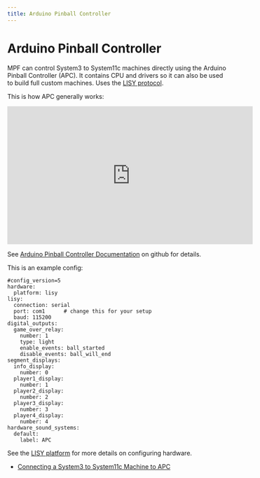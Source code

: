 ```yaml
---
title: Arduino Pinball Controller
---
```


# Arduino Pinball Controller


MPF can control System3 to System11c machines directly using the Arduino
Pinball Controller (APC). It contains CPU and drivers so it can also be
used to build full custom machines. Uses the
[LISY protocol](../lisy/protocol.md).

This is how APC generally works:

<div class="video-wrapper">
<iframe width="560" height="315" src="https://www.youtube.com/embed/w4Po8OE5Zkw" title="YouTube video player" frameborder="0" allow="accelerometer; autoplay; clipboard-write; encrypted-media; gyroscope; picture-in-picture" allowfullscreen></iframe>
</div>

See [Arduino Pinball Controller
Documentation](https://github.com/AmokSolderer/APC) on github for
details.

This is an example config:

``` mpf-config
#config_version=5
hardware:
  platform: lisy
lisy:
  connection: serial
  port: com1      # change this for your setup
  baud: 115200
digital_outputs:
  game_over_relay:
    number: 1
    type: light
    enable_events: ball_started
    disable_events: ball_will_end
segment_displays:
  info_display:
    number: 0
  player1_display:
    number: 1
  player2_display:
    number: 2
  player3_display:
    number: 3
  player4_display:
    number: 4
hardware_sound_systems:
  default:
    label: APC
```

See the [LISY platform](../lisy/index.md) for more details on configuring hardware.

* [Connecting a System3 to System11c Machine to APC](connection.md)
